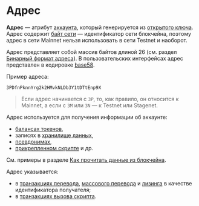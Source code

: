 # Адрес

**Адрес** — атрибут [аккаунта](/ru/blockchain/account/), который генерируется из [открытого ключа](/ru/blockchain/account/#ключи-аккаунта). Адрес содержит [байт сети](/ru/blockchain/blockchain-network/#байт-сети) — идентификатор сети блокчейна, поэтому адрес в сети Mainnet нельзя использовать в сети Testnet и наоборот.

Адрес представляет собой массив байтов длиной 26 (см. раздел [Бинарный формат адреса](/ru/blockchain/binary-format/address-binary-format)). В пользовательских интерфейсах адрес представлен в кодировке [base58](https://ru.wikipedia.org/wiki/Base58).

Пример адреса:

```
3PDfnPknnYrg2k2HMvkNLDb3Y1tDTtEnp9X
```

> Если адрес начинается с `3P`, то, как правило, он относится к Mainnet, а если с `3M` или `3N` — к Testnet или Stagenet.

Адрес используется для получения информации об аккаунте:
* [балансах токенов](/ru/blockchain/account/account-balance),
* записях в [хранилище данных](/ru/blockchain/account/account-data-storage),
* [псевдонимах](/ru/blockchain/account/alias),
* [прикрепленном скрипте](/ru/blockchain/account/dapp) и др.

См. примеры в разделе [Как прочитать данные из блокчейна](/ru/building-apps/how-to/basic/retrieve).

Адрес указывается:
* в [транзакциях перевода](/ru/blockchain/transaction-type/transfer-transaction), [массового перевода](/ru/blockchain/transaction-type/mass-transfer-transaction) и [лизинга](/ru/blockchain/transaction-type/lease-transaction) в качестве идентификатора получателя;
* в [транзакциях вызова скрипта](/ru/blockchain/transaction-type/invoke-script-transaction).
